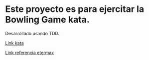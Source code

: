 # Este proyecto es para ejercitar la Bowling Game kata.
Desarrollado usando TDD.

[Link kata](https://drive.google.com/file/d/18_ALsHCHBaXqg6_YwC7lh2BcCpJymB1V/view)

[Link referencia etermax](https://github.com/ValeriaColombo/unity_tdd_example/tree/master/UnityTDDExample/Assets/Scripts/TriviaGame)
